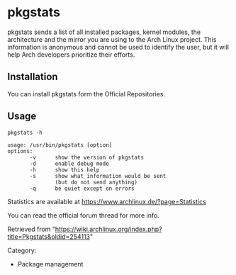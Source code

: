 pkgstats
========

pkgstats sends a list of all installed packages, kernel modules, the
architecture and the mirror you are using to the Arch Linux project.
This information is anonymous and cannot be used to identify the user,
but it will help Arch developers prioritize their efforts.

Installation
------------

You can install pkgstats form the Official Repositories.

Usage
-----

    pkgstats -h

    usage: /usr/bin/pkgstats [option]
    options:
           -v      show the version of pkgstats
           -d      enable debug mode
           -h      show this help
           -s      show what information would be sent
                   (but do not send anything)
           -q      be quiet except on errors

Statistics are available at https://www.archlinux.de/?page=Statistics

You can read the official forum thread for more info.

Retrieved from
"https://wiki.archlinux.org/index.php?title=Pkgstats&oldid=254113"

Category:

-   Package management
